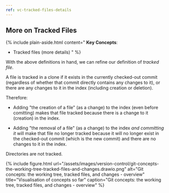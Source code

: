 ```yaml
---
ref: vc-tracked-files-details
---
```


## More on Tracked Files

{% include plain-aside.html content="
**Key Concepts**:

- Tracked files (more details)
" %}

With the above definitions in hand, we can refine our definition of *tracked file*.

A file is tracked in a clone if it exists in the currently checked-out commit (regardless of whether that commit directly contains any changes to it), or there are any changes to it in the index (including creation or deletion).

Therefore:

- Adding "the creation of a file" (as a change) to the index (even before comitting) makes that file tracked because there is a change to it (creation) in the index.

- Adding "the removal of a file" (as a change) to the index *and committing it* will make that file no longer tracked because it will no longer exist in the checked-out commit (which is the new commit) and there are no changes to it in the index.

Directories are not tracked.

{% include figure.html
   url="/assets/images/version-control/git-concepts-the-working-tree-tracked-files-and-changes.drawio.png"
   alt="Git concepts: the working tree, tracked files, and changes - overview"
   title="Visualisation of concepts so far"
   caption="Git concepts: the working tree, tracked files, and changes - overview" %}
